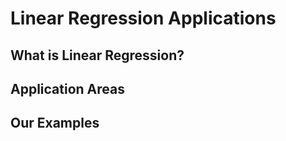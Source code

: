 # Linear Regression Applications

## What is Linear Regression?

## Application Areas

## Our Examples

